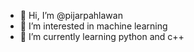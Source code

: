 - 👋 Hi, I’m @pijarpahlawan
- 👀 I’m interested in machine learning
- 🌱 I’m currently learning python and c++
<!---
pijarpahlawan/pijarpahlawan is a ✨ special ✨ repository because its `README.md` (this file) appears on your GitHub profile.
You can click the Preview link to take a look at your changes.
--->
